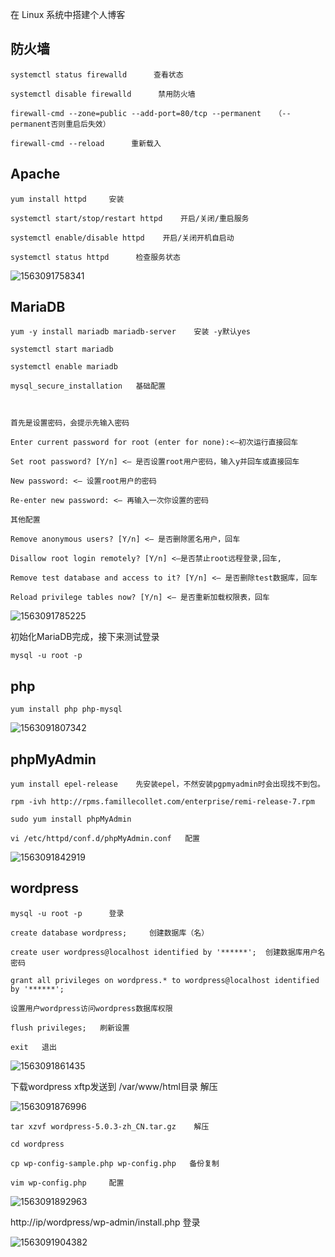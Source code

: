 在 Linux 系统中搭建个人博客

## 防火墙

```
systemctl status firewalld      查看状态

systemctl disable firewalld      禁用防火墙

firewall-cmd --zone=public --add-port=80/tcp --permanent   （--permanent否则重启后失效）

firewall-cmd --reload      重新载入
```

## Apache

```
yum install httpd     安装

systemctl start/stop/restart httpd    开启/关闭/重启服务

systemctl enable/disable httpd    开启/关闭开机自启动

systemctl status httpd      检查服务状态
```

 ![1563091758341](test.assets\1.png)

## MariaDB

```
yum -y install mariadb mariadb-server    安装 -y默认yes

systemctl start mariadb

systemctl enable mariadb

mysql_secure_installation   基础配置



首先是设置密码，会提示先输入密码

Enter current password for root (enter for none):<–初次运行直接回车

Set root password? [Y/n] <– 是否设置root用户密码，输入y并回车或直接回车

New password: <– 设置root用户的密码

Re-enter new password: <– 再输入一次你设置的密码

其他配置

Remove anonymous users? [Y/n] <– 是否删除匿名用户，回车

Disallow root login remotely? [Y/n] <–是否禁止root远程登录,回车,

Remove test database and access to it? [Y/n] <– 是否删除test数据库，回车

Reload privilege tables now? [Y/n] <– 是否重新加载权限表，回车
```

 ![1563091785225](test.assets\2.png)

初始化MariaDB完成，接下来测试登录

```
mysql -u root -p
```

## php

```
yum install php php-mysql
```

 ![1563091807342](test.assets\3.png)

## phpMyAdmin

```
yum install epel-release    先安装epel，不然安装pgpmyadmin时会出现找不到包。

rpm -ivh http://rpms.famillecollet.com/enterprise/remi-release-7.rpm

sudo yum install phpMyAdmin

vi /etc/httpd/conf.d/phpMyAdmin.conf   配置
```

 ![1563091842919](test.assets\4.png)

## wordpress

```
mysql -u root -p      登录

create database wordpress;     创建数据库（名）  

create user wordpress@localhost identified by '******';  创建数据库用户名密码

grant all privileges on wordpress.* to wordpress@localhost identified by '******';   

设置用户wordpress访问wordpress数据库权限

flush privileges;   刷新设置

exit   退出
```

 ![1563091861435](test.assets\5.png)

下载wordpress xftp发送到 /var/www/html目录 解压

 ![1563091876996](test.assets\6.png)

```
tar xzvf wordpress-5.0.3-zh_CN.tar.gz    解压

cd wordpress

cp wp-config-sample.php wp-config.php   备份复制

vim wp-config.php     配置
```

 ![1563091892963](test.assets\7.png)

http://ip/wordpress/wp-admin/install.php   登录

 ![1563091904382](test.assets\8.png)